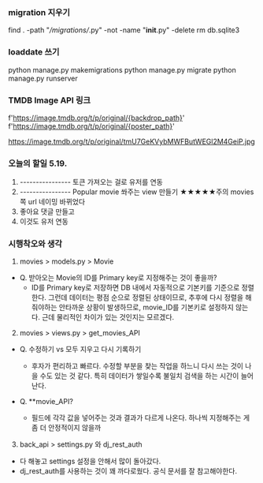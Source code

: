 ### migration 지우기

find . -path "*/migrations/*.py" -not -name "__init__.py" -delete
rm db.sqlite3



### loaddate 쓰기 

python manage.py makemigrations
python manage.py migrate
python manage.py runserver



### TMDB Image API 링크
f'https://image.tmdb.org/t/p/original/{backdrop_path}'
f'https://image.tmdb.org/t/p/original/{poster_path}'

https://image.tmdb.org/t/p/original/tmU7GeKVybMWFButWEGl2M4GeiP.jpg



### 오늘의 할일 5.19.
1. ---------------- 토큰 가져오는 걸로 유저를 연동
2. ---------------- Popular movie 쏴주는 view 만들기
  ★★★★★주의  movies쪽 url 네이밍 바뀌었다 
3. 좋아요 댓글 만들고
4. 이것도 유저 연동



### 시행착오와 생각

1. movies > models.py > Movie
- Q. 받아오는 Movie의 ID를 Primary key로 지정해주는 것이 좋을까?
  - ID를 Primary key로 저장하면 DB 내에서 자동적으로 기본키를 기준으로 정렬한다. 그런데 데이터는 평점 순으로 정렬된 상태이므로, 추후에 다시 정렬을 해줘야하는 안타까운 상황이 발생하므로, movie_ID를 기본키로 설정하지 않는다. 근데 물리적인 차이가 있는 것인지는 모르겠다.


2. movies > views.py > get_movies_API
- Q. 수정하기 vs 모두 지우고 다시 기록하기
  - 후자가 편리하고 빠르다. 수정할 부분을 찾는 작업을 하느니 다시 쓰는 것이 나을 수도 있는 것 같다. 특히 데이터가 쌓일수록 불일치 검색을 하는 시간이 늘어난다.

- Q. **movie_API?
  - 필드에 각각 값을 넣어주는 것과 결과가 다르게 나온다. 하나씩 지정해주는 게 좀 더 안정적이지 않을까


3. back_api > settings.py 와 dj_rest_auth
- 다 해놓고 settings 설정을 안해서 많이 돌아갔다.
- dj_rest_auth를 사용하는 것이 꽤 까다로웠다. 공식 문서를 잘 참고해야한다.










